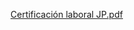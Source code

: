 [Certificación laboral JP.pdf](https://github.com/user-attachments/files/20351008/Certificacion.laboral.JP.pdf)

